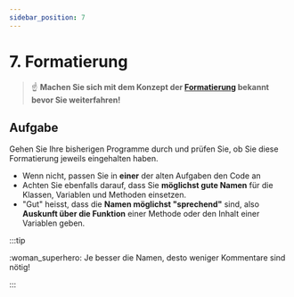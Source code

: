 ```yaml
---
sidebar_position: 7
---
```


# 7. Formatierung

> :point_up: **Machen Sie sich mit dem Konzept der
> [Formatierung](../konzepte/formatierung.md) bekannt bevor Sie weiterfahren!**

## Aufgabe

Gehen Sie Ihre bisherigen Programme durch und prüfen Sie, ob Sie diese
Formatierung jeweils eingehalten haben.

- Wenn nicht, passen Sie in **einer** der alten Aufgaben den Code an
- Achten Sie ebenfalls darauf, dass Sie **möglichst gute Namen** für die
  Klassen, Variablen und Methoden einsetzen.
- "Gut" heisst, dass die **Namen möglichst "sprechend"** sind, also **Auskunft
  über die Funktion** einer Methode oder den Inhalt einer Variablen geben.

:::tip

:woman_superhero: Je besser die Namen, desto weniger Kommentare sind nötig!

:::
